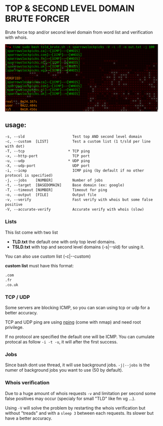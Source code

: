 # TOP & SECOND LEVEL DOMAIN BRUTE FORCER

Brute force top and/or second level domain from word list and verification with whois.

![tsld](result.png)

## usage:

```
-s, --sld                      Test top AND second level domain
-c, --custom  [LIST]           Test a custom list (1 t/sld per line with dot)
-T, --tcp                    * TCP ping
-x, --http-port                TCP port 
-u, --udp                    * UDP ping
-X, --udp-port                 UDP port 
-i, --icmp                     ICMP ping (by default if no other protocol is specified)
-j, --jobs    [NUMBER]         Number of jobs
-t, --target  [BASEDOMAIN]     Base domain (ex: google)
-T, --timeout [NUMBER]         Timeout for ping
-o, --output  [FILE]           Output file
-v, --verify                   Fast verify with whois but some false positive
-V, --accurate-verify          Accurate verify with whois (slow)
```

### Lists

This list come with two list

- **TLD.txt** the default one with only top level domains.
- **TSLD.txt**  with top and second level domains (-s|--sld) for using it.

You can also use custom list (-c|--custom)

**custom list** must have this format:

```
.com
.fr
.co.uk
```

### TCP / UDP

Some servers are blocking ICMP, so you can scan using tcp or udp for a better accuracy.

TCP and UDP ping are using [nping](https://nmap.org/nping/) (come with nmap) and need root privilege.

If no protocol are specified the default one will be ICMP.
You can cumulate protocal as follow `-i -t -u`, it will after the first success.


### Jobs

Since bash dont use thread, it will use background jobs. `-j|--jobs` is the numer of background jobs you want to use (50 by default).


### Whois verification

Due to a huge amount of whois requests `-v` and limitation per second some false positives may occur (specialy for small "TLD" like fm vg ...).

Using `-V` will solve the problem by restarting the whois verification but without "treads" and with a `sleep 3` between each requests. Its slower but have a better accuracy.
